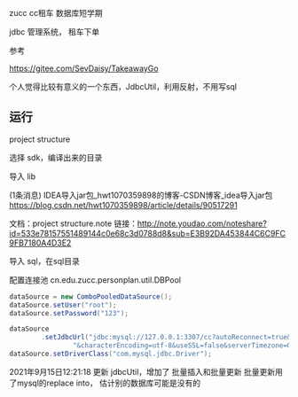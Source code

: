 zucc cc租车 数据库短学期

jdbc 管理系统， 租车下单

参考

https://gitee.com/SevDaisy/TakeawayGo

个人觉得比较有意义的一个东西，JdbcUtil，利用反射，不用写sql

## 运行
project structure

选择 sdk，编译出来的目录

导入 lib

(1条消息) IDEA导入jar包_hwt1070359898的博客-CSDN博客_idea导入jar包
https://blog.csdn.net/hwt1070359898/article/details/90517291

文档：project structure.note
链接：http://note.youdao.com/noteshare?id=533e78157551489144c0e68c3d0788d8&sub=E3B92DA453844C6C9FC9FB7180A4D3E2


导入 sql，在sql目录

配置连接池
cn.edu.zucc.personplan.util.DBPool

```java
dataSource = new ComboPooledDataSource();
dataSource.setUser("root");
dataSource.setPassword("123");

dataSource
        .setJdbcUrl("jdbc:mysql://127.0.0.1:3307/cc?autoReconnect=true&useUnicode=true" +
                "&characterEncoding=utf-8&useSSL=false&serverTimezone=GMT");
dataSource.setDriverClass("com.mysql.jdbc.Driver");
```

2021年9月15日12:21:18
更新 jdbcUtil，增加了 批量插入和批量更新
批量更新用了mysql的replace into， 估计别的数据库可能是没有的